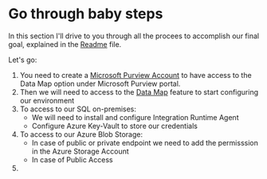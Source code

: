 # Go through baby steps

In this section I'll drive to you through all the procees to accomplish our final goal, explained in the [Readme](README.md) file.

Let's go:

1. You need to create a [Microsoft Purview Account](01%20-%20MicrosoftPurviewAccount.md) to have access to the Data Map option under Microsoft Purview portal.
2. Then we will need to access to the [Data Map](02%20-%20PurviewPortalConfiguration.md) feature to start configuring our environment
3. To access to our SQL on-premises:
   - We will need to install and configure Integration Runtime Agent
   - Configure Azure Key-Vault to store our credentials
4. To access to our Azure Blob Storage:
   - In case of public or private endpoint we need to add the permisssion in the Azure Storage Account
   - In case of Public Access
5. 

